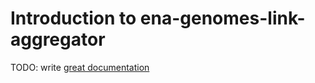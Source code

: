 # Introduction to ena-genomes-link-aggregator

TODO: write [great documentation](http://jacobian.org/writing/what-to-write/)
